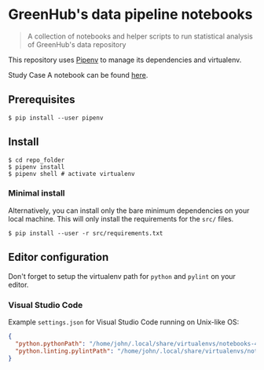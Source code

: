 # GreenHub's data pipeline notebooks

> A collection of notebooks and helper scripts to run statistical analysis of GreenHub's data repository

This repository uses [Pipenv](https://docs.pipenv.org/) to manage its dependencies and virtualenv.

Study Case A notebook can be found [here](jupyter/StudyA.ipynb).

## Prerequisites
```shell
$ pip install --user pipenv
```

## Install
```shell
$ cd repo_folder
$ pipenv install
$ pipenv shell # activate virtualenv
```

### Minimal install
Alternatively, you can install only the bare minimum dependencies on your local machine. This will only install the requirements for the `src/` files.
```shell
$ pip install --user -r src/requirements.txt
```

## Editor configuration
Don't forget to setup the virtualenv path for `python` and `pylint` on your editor.

### Visual Studio Code
Example `settings.json` for Visual Studio Code running on Unix-like OS:
```json
{
  "python.pythonPath": "/home/john/.local/share/virtualenvs/notebooks-44m-0JdC/bin/python",
  "python.linting.pylintPath": "/home/john/.local/share/virtualenvs/notebooks-44m-0JdC/bin/pylint"
}
```
